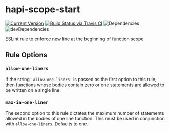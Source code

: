 # hapi-scope-start

[![Current Version](https://img.shields.io/npm/v/hapi-scope-start.svg)](https://www.npmjs.org/package/hapi-scope-start)
[![Build Status via Travis CI](https://travis-ci.org/continuationlabs/hapi-scope-start.svg?branch=master)](https://travis-ci.org/continuationlabs/hapi-scope-start)
![Dependencies](http://img.shields.io/david/continuationlabs/hapi-scope-start.svg)
![devDependencies](http://img.shields.io/david/dev/continuationlabs/hapi-scope-start.svg)

ESLint rule to enforce new line at the beginning of function scope

## Rule Options

### `allow-one-liners`

If the string `'allow-one-liners'` is passed as the first option to this rule,
then functions whose bodies contain zero or one statements are allowed to be
written on a single line.

### `max-in-one-liner`

The second option to this rule dictates the maximum number of statements allowed
in the bodies of one line function. This must be used in conjunction with
`allow-one-liners`. Defaults to one.
